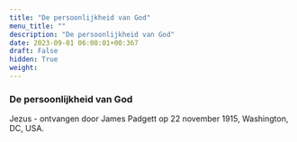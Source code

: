 ```yaml
---
title: "De persoonlijkheid van God"
menu_title: ""
description: "De persoonlijkheid van God"
date: 2023-09-01 06:00:01+00:367
draft: False
hidden: True
weight:
---
```

### De persoonlijkheid van God

Jezus - ontvangen door James Padgett op 22 november 1915, Washington, DC, USA.
